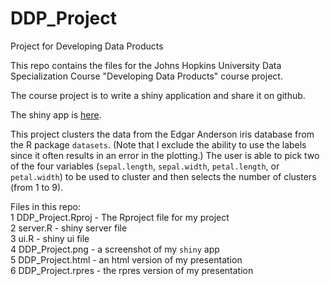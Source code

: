 # DDP_Project
Project for Developing Data Products

This repo contains the files for the Johns Hopkins University Data 
Specialization Course "Developing Data Products" course project.

The course project is to write a shiny application and share it on github.

The shiny app is [here](https://evohnave.shinyapps.io/ddp_project).

This project clusters the data from the Edgar Anderson iris database from the R
package `datasets`.  (Note that I exclude the ability to use the labels since it
often results in an error in the plotting.)  The user is able to pick two of the 
four variables (`sepal.length`, `sepal.width`, `petal.length`, or `petal.width`)
to be used to cluster and then selects the number of clusters (from 1 to 9). 

Files in this repo:  
1 DDP_Project.Rproj - The Rproject file for my project  
2 server.R - shiny server file  
3 ui.R - shiny ui file  
4 DDP_Project.png - a screenshot of my `shiny` app  
5 DDP_Project.html - an html version of my presentation  
6 DDP_Project.rpres - the rpres version of my presentation  


